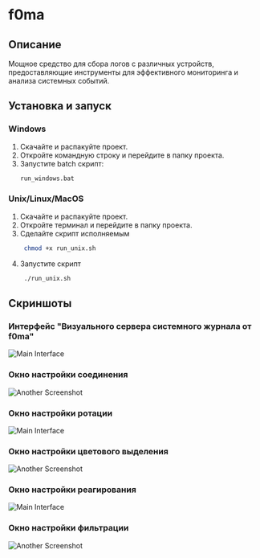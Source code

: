 # f0ma

## Описание
Мощное средство для сбора логов с различных устройств, предоставляющие инструменты для эффективного мониторинга и анализа системных событий.

## Установка и запуск

### Windows
1. Скачайте и распакуйте проект.
2. Откройте командную строку и перейдите в папку проекта.
3. Запустите batch скрипт:
    ```cmd
    run_windows.bat
    ```

### Unix/Linux/MacOS
1. Скачайте и распакуйте проект.
2. Откройте терминал и перейдите в папку проекта.
3. Сделайте скрипт исполняемым 
   ```bash
    chmod +x run_unix.sh
   ```
4. Запустите скрипт
   ```bash
    ./run_unix.sh
    ```
## Скриншоты

### Интерфейс "Визуального сервера системного журнала от f0ma"
![Main Interface](images/1.jpg)

### Окно настройки соединения
![Another Screenshot](images/2.jpg)

### Окно настройки ротации
![Main Interface](images/3.jpg)

### Окно настройки цветового выделения
![Another Screenshot](images/4.jpg)

### Окно настройки реагирования
![Main Interface](images/5.jpg)

### Окно настройки фильтрации
![Another Screenshot](images/6.jpg)

